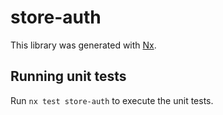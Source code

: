 # store-auth

This library was generated with [Nx](https://nx.dev).

## Running unit tests

Run `nx test store-auth` to execute the unit tests.
